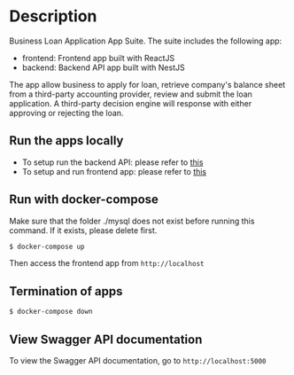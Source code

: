 # Description

Business Loan Application App Suite. The suite includes the following app:

- frontend: Frontend app built with ReactJS
- backend: Backend API app built with NestJS

The app allow business to apply for loan, retrieve company's balance sheet from a third-party accounting provider, review and submit the loan application. A third-party decision engine will response with either approving or rejecting the loan.

## Run the apps locally

- To setup run the backend API: please refer to [this](backend/README.md)
- To setup and run frontend app: please refer to [this](frontend/README.md)

## Run with docker-compose

Make sure that the folder ./mysql does not exist before running this command. If it exists, please delete first.

```bash
$ docker-compose up
```

Then access the frontend app from `http://localhost`

## Termination of apps

```bash
$ docker-compose down
```

## View Swagger API documentation

To view the Swagger API documentation, go to `http://localhost:5000`
